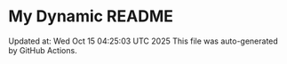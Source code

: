 # My Dynamic README
Updated at: Wed Oct 15 04:25:03 UTC 2025
This file was auto-generated by GitHub Actions.
